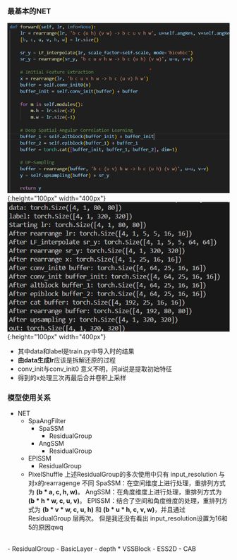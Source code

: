 ### 最基本的NET
![alt text](image-net.png){:height="100px" width="400px"}![alt text](image-net_shape.png){:height="100px" width="400px"}
- 其中data和label是train.py中导入时的结果
- **由data生成lr**应该是拆解还原的过程
- conv_init与conv_init0 意义不明，问ai说是提取初始特征
- 得到的x处理三次再最后合并卷积上采样
### 模型使用关系
- NET
  - SpaAngFilter
    - SpaSSM
      - ResidualGroup
    - AngSSM
      - ResidualGroup
  - EPISSM
    - ResidualGroup
  - PixelShuffle
上述ResidualGroup的多次使用中只有 input_resolution 与 对x的rearragenge 不同
SpaSSM：在空间维度上进行处理，重排列方式为 **(b * a, c, h, w)**。
AngSSM：在角度维度上进行处理，重排列方式为 **(b * h * w, c, u, v)**。
EPISSM：结合了空间和角度维度的处理，重排列方式为 **(b * v * w, c, u, h)** 和 **(b * u * h, c, v, w)**，并且通过 ResidualGroup 层两次。
但是我还没有看出 input_resolution设置为16和5的原因qwq
</br>
- ResidualGroup
  - BasicLayer
    - depth * VSSBlock
      - ESS2D
      - CAB